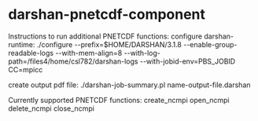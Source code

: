 # darshan-pnetcdf-component

Instructions to run additional PNETCDF functions:
configure darshan-runtime: 
./configure --prefix=$HOME/DARSHAN/3.1.8 --enable-group-readable-logs --with-mem-align=8 --with-log-path=/files4/home/csl782/darshan-logs --with-jobid-env=PBS_JOBID CC=mpicc 

create output pdf file: 
./darshan-job-summary.pl name-output-file.darshan

Currently supported PNETCDF functions:
create_ncmpi
open_ncmpi
delete_ncmpi
close_ncmpi  
